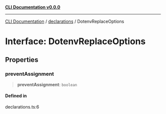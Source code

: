[**CLI Documentation v0.0.0**](../../README.md)

***

[CLI Documentation](../../modules.md) / [declarations](../README.md) / DotenvReplaceOptions

# Interface: DotenvReplaceOptions

## Properties

### preventAssignment

> **preventAssignment**: `boolean`

#### Defined in

declarations.ts:6
